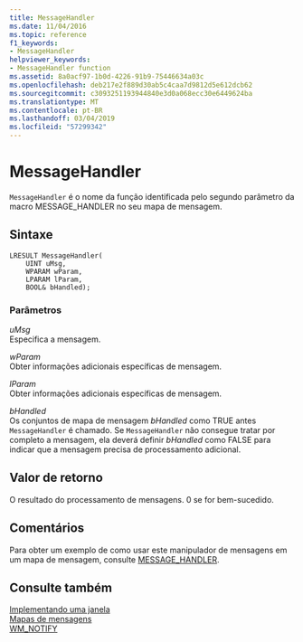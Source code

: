 ```yaml
---
title: MessageHandler
ms.date: 11/04/2016
ms.topic: reference
f1_keywords:
- MessageHandler
helpviewer_keywords:
- MessageHandler function
ms.assetid: 8a0acf97-1b0d-4226-91b9-75446634a03c
ms.openlocfilehash: deb217e2f889d30ab5c4caa7d9812d5e612dcb62
ms.sourcegitcommit: c3093251193944840e3d0a068ecc30e6449624ba
ms.translationtype: MT
ms.contentlocale: pt-BR
ms.lasthandoff: 03/04/2019
ms.locfileid: "57299342"
---
```

# <a name="messagehandler"></a>MessageHandler

`MessageHandler` é o nome da função identificada pelo segundo parâmetro da macro MESSAGE_HANDLER no seu mapa de mensagem.

## <a name="syntax"></a>Sintaxe

```
LRESULT MessageHandler(
    UINT uMsg,
    WPARAM wParam,
    LPARAM lParam,
    BOOL& bHandled);
```

### <a name="parameters"></a>Parâmetros

*uMsg*<br/>
Especifica a mensagem.

*wParam*<br/>
Obter informações adicionais específicas de mensagem.

*lParam*<br/>
Obter informações adicionais específicas de mensagem.

*bHandled*<br/>
Os conjuntos de mapa de mensagem *bHandled* como TRUE antes `MessageHandler` é chamado. Se `MessageHandler` não consegue tratar por completo a mensagem, ela deverá definir *bHandled* como FALSE para indicar que a mensagem precisa de processamento adicional.

## <a name="return-value"></a>Valor de retorno

O resultado do processamento de mensagens. 0 se for bem-sucedido.

## <a name="remarks"></a>Comentários

Para obter um exemplo de como usar este manipulador de mensagens em um mapa de mensagem, consulte [MESSAGE_HANDLER](reference/message-map-macros-atl.md#message_handler).

## <a name="see-also"></a>Consulte também

[Implementando uma janela](../atl/implementing-a-window.md)<br/>
[Mapas de mensagens](../atl/message-maps-atl.md)<br/>
[WM_NOTIFY](/windows/desktop/controls/wm-notify)
